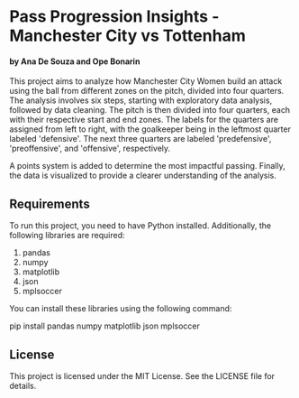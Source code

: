 # Pass Progression Insights - Manchester City vs Tottenham
#### by Ana De Souza and Ope Bonarin

This project aims to analyze how Manchester City Women build an attack using the ball from different zones on the pitch, divided into four quarters. The analysis involves six steps, starting with exploratory data analysis, followed by data cleaning. The pitch is then divided into four quarters, each with their respective start and end zones. The labels for the quarters are assigned from left to right, with the goalkeeper being in the leftmost quarter labeled 'defensive'. The next three quarters are labeled 'predefensive', 'preoffensive', and 'offensive', respectively.

A points system is added to determine the most impactful passing. Finally, the data is visualized to provide a clearer understanding of the analysis.

## Requirements

To run this project, you need to have Python installed. Additionally, the following libraries are required:

1. pandas
2. numpy
3. matplotlib
4. json
5. mplsoccer

You can install these libraries using the following command:
  
  pip install pandas numpy matplotlib json mplsoccer

## License

This project is licensed under the MIT License. See the LICENSE file for details.


